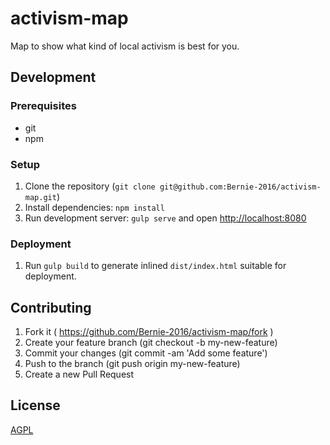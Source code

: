# activism-map

Map to show what kind of local activism is best for you.

## Development

### Prerequisites

* git
* npm

### Setup

1. Clone the repository (`git clone git@github.com:Bernie-2016/activism-map.git`)
2. Install dependencies: `npm install`
3. Run development server: `gulp serve` and open [http://localhost:8080](http://localhost:8080)

### Deployment
1. Run `gulp build` to generate inlined `dist/index.html` suitable for deployment.

## Contributing

1. Fork it ( https://github.com/Bernie-2016/activism-map/fork )
2. Create your feature branch (git checkout -b my-new-feature)
3. Commit your changes (git commit -am 'Add some feature')
4. Push to the branch (git push origin my-new-feature)
5. Create a new Pull Request

## License

[AGPL](http://www.gnu.org/licenses/agpl-3.0.en.html)